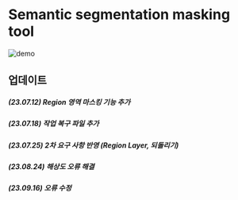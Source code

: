 # Semantic segmentation masking tool
![demo](https://github.com/dlehgml54/Semantic_segmentation_masking_tool/assets/16631136/d46ff2cc-cd7f-43ea-91fe-f95c4e30969e)


## 업데이트
##### (23.07.12) Region 영역 마스킹 기능 추가
##### (23.07.18) 작업 복구 파일 추가
##### (23.07.25) 2차 요구 사항 반영 (Region Layer, 되돌리기)
##### (23.08.24) 해상도 오류 해결
##### (23.09.16) 오류 수정
